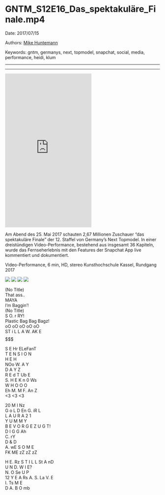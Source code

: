 # GNTM_S12E16_Das_spektakuläre_Finale.mp4

Date: 2017/07/15

Authors: [Mike Huntemann](http://mikehuntemann.de)

Keywords: gntm, germanys, next, topmodel, snapchat, social, media, performance, heidi, klum

---
---

<iframe src="https://player.vimeo.com/video/229543112?title=0&byline=0&portrait=0" width="281" height="500" frameborder="0" webkitallowfullscreen mozallowfullscreen allowfullscreen></iframe>

Am Abend des 25. Mai 2017 schauten 2,67 Millionen Zuschauer “das spektakuläre Finale” der 12. Staffel von Germany’s Next Topmodel. In einer dreistündigen Video-Performance, bestehend aus insgesamt 36 Kapiteln, wurde das Fernseherlebnis mit den Features der Snapchat App live kommentiert und dokumentiert.

Video-Performance, 6 min, HD, stereo
Kunsthochschule Kassel, Rundgang 2017

![](GNTM_1.jpg)
![](GNTM_2.jpg)
![](GNTM_3.jpg)
![](GNTM_4.jpg)

(No Title)  
That ass..  
MAYA  
I’m Baggin’!  
(No Title)  
S O. r RY!  
Plastic Bag Bag Bagz!  
oO oO oO oO oO  
ST i L L  A  W. AK E  
$$$$$$$  

S E Hr ELeFanT  
T E N S I O N  
H E H  
NOo W. A Y  
D A Y Z  
R E d T Ub E  
S. H E K n 0 Ws  
W H O O O  
Eh M. M F. An Z  
<3 <3 <3  

20 M I Nz  
G o L D En G. iR L  
L A U R A  2 1  
Y U M M Y  
B E V O R G E Z U G T!  
D I G G  Ah  
C.  rY  
D & D  
A. wE S O M E  
FK ME zZ zZ zZ  

H E. Rz S T I L L St  A nD  
U N D. W I E?  
N. O Se U P  
12 Y E  A Rs  A.  S. La V. E  
I. Ts M  E  
D A.  B  O mb  
